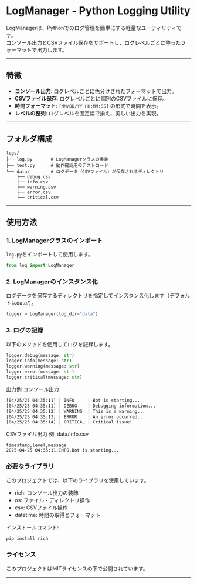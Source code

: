 # LogManager - Python Logging Utility

LogManagerは、Pythonでのログ管理を簡単にする軽量なユーティリティです。  
コンソール出力とCSVファイル保存をサポートし、ログレベルごとに整ったフォーマットで出力します。

---

## 特徴

- **コンソール出力**: ログレベルごとに色分けされたフォーマットで出力。
- **CSVファイル保存**: ログレベルごとに個別のCSVファイルに保存。
- **時間フォーマット**: `[MM/DD/YY HH:MM:SS]` の形式で時間を表示。
- **レベルの整列**: ログレベルを固定幅で揃え、美しい出力を実現。

---

## フォルダ構成

```
logs/
├── log.py       # LogManagerクラスの実装
├── test.py      # 動作確認用のテストコード
└── data/        # ログデータ（CSVファイル）が保存されるディレクトリ
    ├── debug.csv
    ├── info.csv
    ├── warning.csv
    ├── error.csv
    └── critical.csv
```

---

## 使用方法

### 1. LogManagerクラスのインポート
`log.py`をインポートして使用します。

```python
from log import LogManager
```

### 2. LogManagerのインスタンス化
ログデータを保存するディレクトリを指定してインスタンス化します（デフォルトはdata/）。

```python
logger = LogManager(log_dir="data")
```

### 3. ログの記録
以下のメソッドを使用してログを記録します。

```python
logger.debug(message: str)
logger.info(message: str)
logger.warning(message: str)
logger.error(message: str)
logger.critical(message: str)
```

出力例
コンソール出力

```zsh
[04/25/25 04:35:11] | INFO     | Bot is starting...
[04/25/25 04:35:11] | DEBUG    | Debugging information...
[04/25/25 04:35:12] | WARNING  | This is a warning...
[04/25/25 04:35:13] | ERROR    | An error occurred...
[04/25/25 04:35:14] | CRITICAL | Critical issue!
```

CSVファイル出力
例: data/info.csv

```csv
timestamp,level,message
2025-04-25 04:35:11,INFO,Bot is starting...
```

### 必要なライブラリ
このプロジェクトでは、以下のライブラリを使用しています。

- rich: コンソール出力の装飾
- os: ファイル・ディレクトリ操作
- csv: CSVファイル操作
- datetime: 時間の取得とフォーマット

インストールコマンド:

```zsh
pip install rich
```

### ライセンス
このプロジェクトはMITライセンスの下で公開されています。

---
